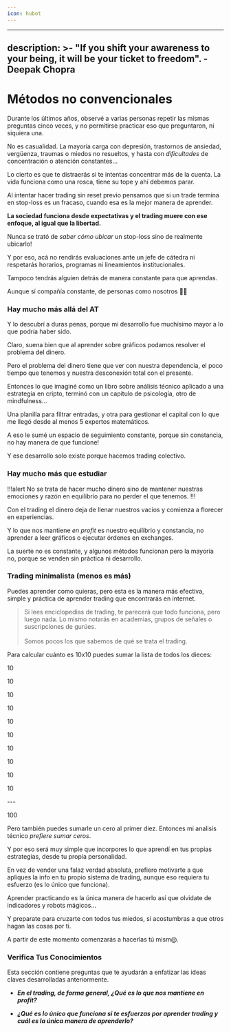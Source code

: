 ```yaml
---
icon: hubot
---
```


---
description: >-
  "If you shift your awareness to your being, it will be your ticket to
  freedom". -Deepak Chopra
---

# Métodos no convencionales

Durante los últimos años, observé a varias personas repetir las mismas preguntas cinco veces, y no permitirse practicar eso que preguntaron, ni siquiera una.

No es casualidad. La mayoría carga con depresión, trastornos de ansiedad, vergüenza, traumas o miedos no resueltos, y hasta con _dificultades_ de concentración o atención constantes...

Lo cierto es que te distraerás si te intentas concentrar más de la cuenta. La vida funciona como una rosca, tiene su tope y ahí debemos parar.

Al intentar hacer trading sin reset previo pensamos que si un trade termina en stop-loss es un fracaso, cuando esa es la mejor manera de aprender.

**La sociedad funciona desde expectativas y el trading muere con ese enfoque, al igual que la libertad.**

Nunca se trató de _saber cómo ubicar_ un stop-loss sino de realmente ubicarlo!

Y por eso, acá no rendirás evaluaciones ante un jefe de cátedra ni respetarás horarios, programas ni lineamientos institucionales.

Tampoco tendrás alguien detrás de manera constante para que aprendas.

Aunque sí compañía constante, de personas como nosotros 🙅‍♂️

### Hay mucho más allá del AT

Y lo descubrí a duras penas, porque mi desarrollo fue muchísimo mayor a lo que podría haber sido.

Claro, suena bien que al aprender sobre gráficos podamos resolver el problema del dinero.

Pero el problema del dinero tiene que ver con nuestra dependencia, el poco tiempo que tenemos y nuestra desconexión total con el presente.

Entonces lo que imaginé como un libro sobre análisis técnico aplicado a una estrategia en cripto, terminó con un capítulo de psicología, otro de mindfulness...

Una planilla para filtrar entradas, y otra para gestionar el capital con lo que me llegó desde al menos 5 expertos matemáticos.

A eso le sumé un espacio de seguimiento constante, porque sin constancia, no hay manera de que funcione!

Y ese desarrollo solo existe porque hacemos trading colectivo.

### **Hay mucho más que estudiar**

!!!alert
No se trata de hacer mucho dinero sino de mantener nuestras emociones y razón en equilibrio para no perder el que tenemos.
!!!

Con el trading el dinero deja de llenar nuestros vacíos y comienza a florecer en experiencias.

Y lo que nos mantiene _en profit_ es nuestro equilibrio y constancia, no aprender a leer gráficos o ejecutar órdenes en exchanges.

La suerte no es constante, y algunos métodos funcionan pero la mayoría no, porque se venden sin práctica ni desarrollo.

### Trading minimalista (menos es más)

Puedes aprender como quieras, pero esta es la manera más efectiva, simple y práctica de aprender trading que encontrarás en internet.

> Si lees enciclopedias de trading, te parecerá que todo funciona, pero luego nada. Lo mismo notarás en academias, grupos de señales o suscripciones de gurúes.\
> \
> Somos pocos los que sabemos de qué se trata el trading.

Para calcular cuánto es 10x10 puedes sumar la lista de todos los dieces:



10

10

10

10

10

10

10

10

10

10

\---

100



Pero también puedes sumarle un cero al primer diez. Entonces mi analisis técnico _prefiere sumar ceros_.

Y por eso será muy simple que incorpores lo que aprendí en tus propias estrategias, desde tu propia personalidad.

En vez de vender una falaz verdad absoluta, prefiero motivarte a que apliques la info en tu propio sistema de trading, aunque eso requiera tu esfuerzo (es lo único que funciona).

Aprender practicando es la única manera de hacerlo así que olvidate de indicadores y robots mágicos...

Y preparate para cruzarte con todos tus miedos, si acostumbras a que otros hagan las cosas por ti.

A partir de este momento comenzarás a hacerlas tú mism@.

### Verifica Tus Conocimientos
Esta sección contiene preguntas que te ayudarán a enfatizar las ideas claves desarrolladas anteriormente. 

 - ***En el trading, de forma general, ¿Qué es lo que nos mantiene en profit?***

 - ***¿Qué es lo único que funciona si te esfuerzas por aprender trading y cuál es la única manera de aprenderlo?***
